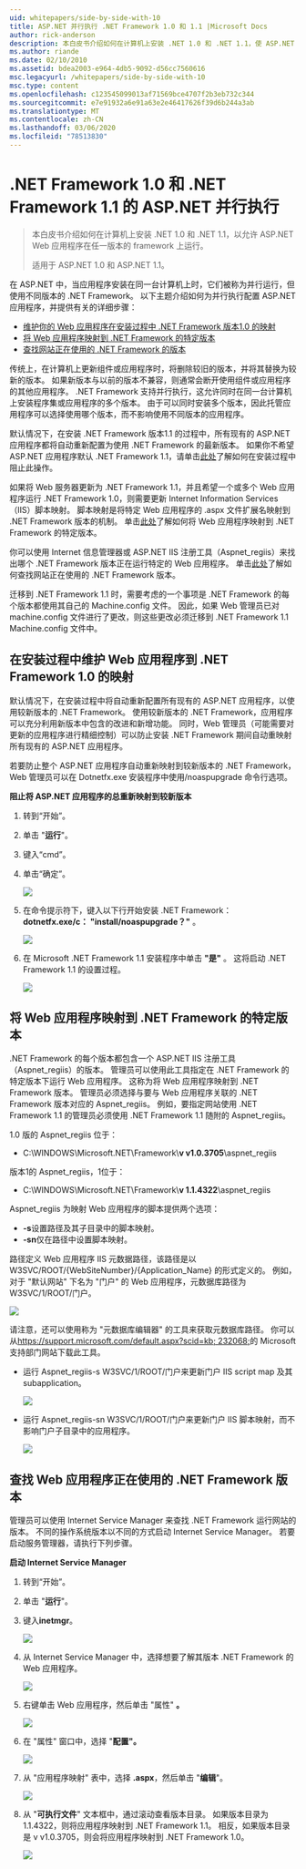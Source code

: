 ```yaml
---
uid: whitepapers/side-by-side-with-10
title: ASP.NET 并行执行 .NET Framework 1.0 和 1.1 |Microsoft Docs
author: rick-anderson
description: 本白皮书介绍如何在计算机上安装 .NET 1.0 和 .NET 1.1，使 ASP.NET Web 应用程序能够在任一版本的 fram 上运行 。
ms.author: riande
ms.date: 02/10/2010
ms.assetid: bdea2003-e964-4db5-9092-d56cc7560616
msc.legacyurl: /whitepapers/side-by-side-with-10
msc.type: content
ms.openlocfilehash: c123545099013af71569bce4707f2b3eb732c344
ms.sourcegitcommit: e7e91932a6e91a63e2e46417626f39d6b244a3ab
ms.translationtype: MT
ms.contentlocale: zh-CN
ms.lasthandoff: 03/06/2020
ms.locfileid: "78513830"
---
```

# <a name="aspnet-side-by-side-execution-of-net-framework-10-and-11"></a>.NET Framework 1.0 和 .NET Framework 1.1 的 ASP.NET 并行执行

> 本白皮书介绍如何在计算机上安装 .NET 1.0 和 .NET 1.1，以允许 ASP.NET Web 应用程序在任一版本的 framework 上运行。
> 
> 适用于 ASP.NET 1.0 和 ASP.NET 1.1。

在 ASP.NET 中，当应用程序安装在同一台计算机上时，它们被称为并行运行，但使用不同版本的 .NET Framework。 以下主题介绍如何为并行执行配置 ASP.NET 应用程序，并提供有关的详细步骤：

- [维护你的 Web 应用程序在安装过程中 .NET Framework 版本1.0 的映射](#1)
- [将 Web 应用程序映射到 .NET Framework 的特定版本](#2)
- [查找网站正在使用的 .NET Framework 的版本](#3)

传统上，在计算机上更新组件或应用程序时，将删除较旧的版本，并将其替换为较新的版本。 如果新版本与以前的版本不兼容，则通常会断开使用组件或应用程序的其他应用程序。 .NET Framework 支持并行执行，这允许同时在同一台计算机上安装程序集或应用程序的多个版本。 由于可以同时安装多个版本，因此托管应用程序可以选择使用哪个版本，而不影响使用不同版本的应用程序。

默认情况下，在安装 .NET Framework 版本1.1 的过程中，所有现有的 ASP.NET 应用程序都将自动重新配置为使用 .NET Framework 的最新版本。 如果你不希望 ASP.NET 应用程序默认 .NET Framework 1.1，请单击[此处](#1)了解如何在安装过程中阻止此操作。

如果将 Web 服务器更新为 .NET Framework 1.1，并且希望一个或多个 Web 应用程序运行 .NET Framework 1.0，则需要更新 Internet Information Services （IIS）脚本映射。 脚本映射是将特定 Web 应用程序的 .aspx 文件扩展名映射到 .NET Framework 版本的机制。 单击[此处](#2)了解如何将 Web 应用程序映射到 .NET Framework 的特定版本。

你可以使用 Internet 信息管理器或 ASP.NET IIS 注册工具（Aspnet\_regiis）来找出哪个 .NET Framework 版本正在运行特定的 Web 应用程序。 单击[此处](#3)了解如何查找网站正在使用的 .NET Framework 版本。

迁移到 .NET Framework 1.1 时，需要考虑的一个事项是 .NET Framework 的每个版本都使用其自己的 Machine.config 文件。 因此，如果 Web 管理员已对 machine.config 文件进行了更改，则这些更改必须迁移到 .NET Framework 1.1 Machine.config 文件中。

<a id="1"></a>

## <a name="maintaining-your-web-applications-mapping-to-net-framework-10-during-installation"></a>在安装过程中维护 Web 应用程序到 .NET Framework 1.0 的映射

默认情况下，在安装过程中将自动重新配置所有现有的 ASP.NET 应用程序，以使用较新版本的 .NET Framework。 使用较新版本的 .NET Framework，应用程序可以充分利用新版本中包含的改进和新增功能。 同时，Web 管理员（可能需要对更新的应用程序进行精细控制）可以防止安装 .NET Framework 期间自动重映射所有现有的 ASP.NET 应用程序。

若要防止整个 ASP.NET 应用程序自动重新映射到较新版本的 .NET Framework，Web 管理员可以在 Dotnetfx.exe 安装程序中使用/noaspupgrade 命令行选项。

**阻止将 ASP.NET 应用程序的总重新映射到较新版本**

1. 转到“开始”。
2. 单击 "**运行**"。
3. 键入“cmd”。
4. 单击“确定”。  
  
    ![](side-by-side-with-10/_static/image1.gif)
5. 在命令提示符下，键入以下行开始安装 .NET Framework： **dotnetfx.exe/c： "install/noaspupgrade？"** 。  
  
    ![](side-by-side-with-10/_static/image2.gif)
6. 在 Microsoft .NET Framework 1.1 安装程序中单击 **"是"** 。 这将启动 .NET Framework 1.1 的设置过程。  
  
    ![](side-by-side-with-10/_static/image3.gif)

<a id="2"></a>

## <a name="map-a-web-application-to-a-specific-version-of-the-net-framework"></a>将 Web 应用程序映射到 .NET Framework 的特定版本

.NET Framework 的每个版本都包含一个 ASP.NET IIS 注册工具（Aspnet\_regiis）的版本。 管理员可以使用此工具指定在 .NET Framework 的特定版本下运行 Web 应用程序。 这称为将 Web 应用程序映射到 .NET Framework 版本。 管理员必须选择与要与 Web 应用程序关联的 .NET Framework 版本对应的 Aspnet\_regiis。 例如，要指定网站使用 .NET Framework 1.1 的管理员必须使用 .NET Framework 1.1 随附的 Aspnet\_regiis。

1\.0 版的 Aspnet\_regiis 位于：

- C:\WINDOWS\Microsoft.NET\Framework\\**v v1.0.3705**\aspnet\_regiis

版本1的 Aspnet\_regiis，1位于：

- C:\WINDOWS\Microsoft.NET\Framework\\**v 1.1.4322**\aspnet\_regiis

Aspnet\_regiis 为映射 Web 应用程序的脚本提供两个选项：

- **-s**设置路径及其子目录中的脚本映射。
- **-sn**仅在路径中设置脚本映射。

路径定义 Web 应用程序 IIS 元数据路径，该路径是以 W3SVC/ROOT/{WebSiteNumber}/{Application\_Name} 的形式定义的。 例如，对于 "默认网站" 下名为 "门户" 的 Web 应用程序，元数据库路径为 W3SVC/1/ROOT/门户。

![](side-by-side-with-10/_static/image4.gif)

请注意，还可以使用称为 "元数据库编辑器" 的工具来获取元数据库路径。 你可以从[https://support.microsoft.com/default.aspx?scid=kb; 232068;](https://support.microsoft.com/default.aspx?scid=kb;en-us;232068)的 Microsoft 支持部门网站下载此工具。

- 运行 Aspnet\_regiis-s W3SVC/1/ROOT/门户来更新门户 IIS script map 及其 subapplication。  
  
    ![](side-by-side-with-10/_static/image5.gif)

- 运行 Aspnet\_regiis-sn W3SVC/1/ROOT/门户来更新门户 IIS 脚本映射，而不影响门户子目录中的应用程序。  
  
    ![](side-by-side-with-10/_static/image6.gif)

<a id="3"></a>

## <a name="find-the-net-framework-version-that-a-web-application-is-using"></a>查找 Web 应用程序正在使用的 .NET Framework 版本

管理员可以使用 Internet Service Manager 来查找 .NET Framework 运行网站的版本。 不同的操作系统版本以不同的方式启动 Internet Service Manager。 若要启动服务管理器，请执行下列步骤。

**启动 Internet Service Manager**

1. 转到“开始”。
2. 单击 "**运行**"。
3. 键入**inetmgr**。  
  
    ![](side-by-side-with-10/_static/image7.gif)
4. 从 Internet Service Manager 中，选择想要了解其版本 .NET Framework 的 Web 应用程序。  
  
    ![](side-by-side-with-10/_static/image8.gif)
5. 右键单击 Web 应用程序，然后单击 "属性" **。**  
  
    ![](side-by-side-with-10/_static/image9.gif)
6. 在 "属性" 窗口中，选择 "**配置"。**  
  
    ![](side-by-side-with-10/_static/image10.gif)
7. 从 "应用程序映射" 表中，选择 **.aspx**，然后单击 "**编辑**"。  
  
    ![](side-by-side-with-10/_static/image11.gif)
8. 从 "**可执行文件**" 文本框中，通过滚动查看版本目录。 如果版本目录为1.1.4322，则将应用程序映射到 .NET Framework 1.1。 相反，如果版本目录是 v v1.0.3705，则会将应用程序映射到 .NET Framework 1.0。  
  
    ![](side-by-side-with-10/_static/image12.gif)
